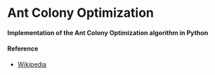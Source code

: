 # Ant Colony Optimization

#### Implementation of the Ant Colony Optimization algorithm in Python

#### Reference
+ [Wikipedia](https://en.wikipedia.org/wiki/Ant_colony_optimization_algorithms)
